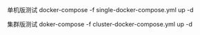单机版测试
docker-compose -f single-docker-compose.yml up -d

集群版测试
doker-compose -f cluster-docker-compose.yml up -d


